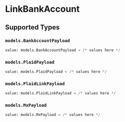 # LinkBankAccount


## Supported Types

### `models.BankAccountPayload`

```python
value: models.BankAccountPayload = /* values here */
```

### `models.PlaidPayload`

```python
value: models.PlaidPayload = /* values here */
```

### `models.PlaidLinkPayload`

```python
value: models.PlaidLinkPayload = /* values here */
```

### `models.MxPayload`

```python
value: models.MxPayload = /* values here */
```

